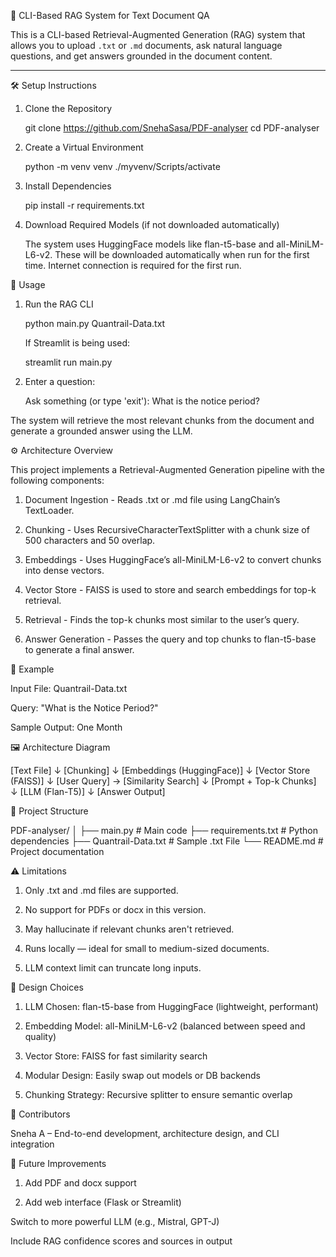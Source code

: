 🧠 CLI-Based RAG System for Text Document QA


This is a CLI-based Retrieval-Augmented Generation (RAG) system that allows you to upload `.txt` or `.md` documents, ask natural language questions, and get answers grounded in the document content.

-------------------------------------------------------------------------------------------------------------------------------------------------------------------------------------------------------

🛠️ Setup Instructions


1. Clone the Repository

   git clone https://github.com/SnehaSasa/PDF-analyser
   cd PDF-analyser

2. Create a Virtual Environment

   python -m venv venv
   ./myvenv/Scripts/activate

3. Install Dependencies

   pip install -r requirements.txt

4. Download Required Models (if not downloaded automatically)

   The system uses HuggingFace models like flan-t5-base and all-MiniLM-L6-v2. These will be downloaded automatically when run for the first time. Internet connection is required for the first run.



🚀 Usage

1. Run the RAG CLI

   python main.py Quantrail-Data.txt

   If Streamlit is being used: 
   
   streamlit run main.py

3. Enter a question:

   Ask something (or type 'exit'): What is the notice period?

The system will retrieve the most relevant chunks from the document and generate a grounded answer using the LLM.



⚙️ Architecture Overview

This project implements a Retrieval-Augmented Generation pipeline with the following components:

1. Document Ingestion - Reads .txt or .md file using LangChain’s TextLoader.

2. Chunking - Uses RecursiveCharacterTextSplitter with a chunk size of 500 characters and 50 overlap.

3. Embeddings - Uses HuggingFace’s all-MiniLM-L6-v2 to convert chunks into dense vectors.

4. Vector Store - FAISS is used to store and search embeddings for top-k retrieval.

5. Retrieval - Finds the top-k chunks most similar to the user’s query.

6. Answer Generation - Passes the query and top chunks to flan-t5-base to generate a final answer.

🧪 Example

Input File: Quantrail-Data.txt

Query: "What is the Notice Period?"

Sample Output:
One Month



🖼️ Architecture Diagram

[Text File] 
   ↓
[Chunking]
   ↓
[Embeddings (HuggingFace)]
   ↓
[Vector Store (FAISS)]
   ↓
[User Query] → [Similarity Search]
                       ↓
                  [Prompt + Top-k Chunks]
                       ↓
                  [LLM (Flan-T5)] 
                       ↓
                  [Answer Output]
                  


📁 Project Structure

PDF-analyser/
│
├── main.py                    # Main code
├── requirements.txt           # Python dependencies
├── Quantrail-Data.txt         # Sample .txt File
└── README.md                  # Project documentation



⚠️ Limitations

1. Only .txt and .md files are supported.

2. No support for PDFs or docx in this version.

3. May hallucinate if relevant chunks aren't retrieved.

4. Runs locally — ideal for small to medium-sized documents.

5. LLM context limit can truncate long inputs.



🔧 Design Choices

1. LLM Chosen: flan-t5-base from HuggingFace (lightweight, performant)

2. Embedding Model: all-MiniLM-L6-v2 (balanced between speed and quality)

3. Vector Store: FAISS for fast similarity search

4. Modular Design: Easily swap out models or DB backends

5. Chunking Strategy: Recursive splitter to ensure semantic overlap



👤 Contributors

Sneha A – End-to-end development, architecture design, and CLI integration



📌 Future Improvements

1. Add PDF and docx support

2. Add web interface (Flask or Streamlit)

Switch to more powerful LLM (e.g., Mistral, GPT-J)

Include RAG confidence scores and sources in output

